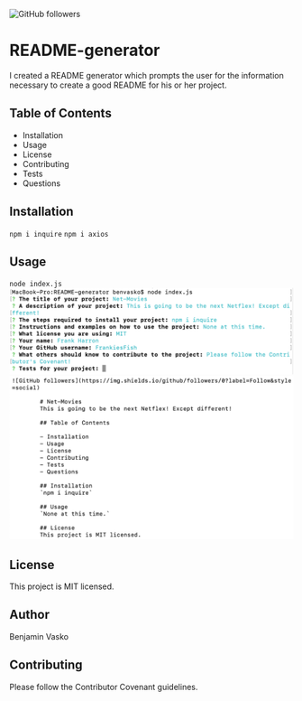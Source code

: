 ![GitHub followers](https://img.shields.io/github/followers/5?label=Follow&style=social)

# README-generator
I created a README generator which prompts the user for the information necessary to create a good README for his or her project.
        
## Table of Contents
        
- Installation
- Usage
- License
- Contributing
- Tests
- Questions

## Installation
`npm i inquire`
`npm i axios`

## Usage
`node index.js`
![program running](assets/images/run.png)
![program result](assets/images/result.png)

## License
This project is MIT licensed.

## Author
Benjamin Vasko
        
## Contributing
Please follow the Contributor Covenant guidelines.
